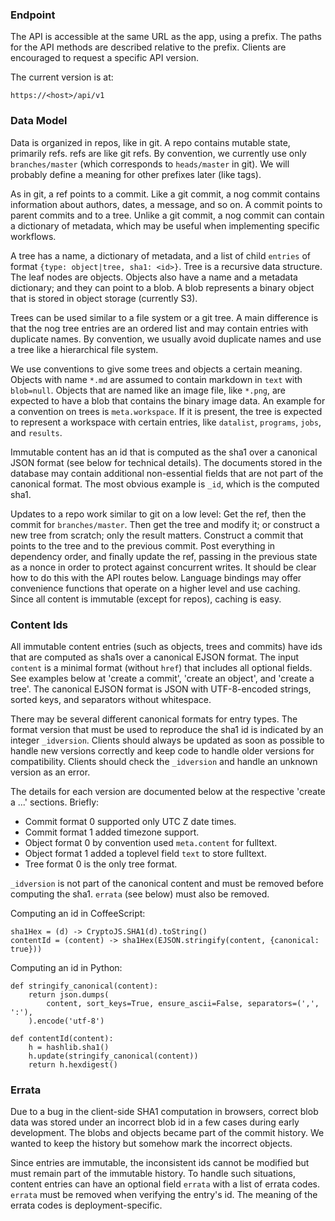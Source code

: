 ### Endpoint

The API is accessible at the same URL as the app, using a prefix.  The paths
for the API methods are described relative to the prefix.  Clients are
encouraged to request a specific API version.

The current version is at:

    https://<host>/api/v1

### Data Model

Data is organized in repos, like in git.  A repo contains mutable state,
primarily refs.  refs are like git refs.  By convention, we currently use only
`branches/master` (which corresponds to `heads/master` in git).  We will
probably define a meaning for other prefixes later (like tags).

As in git, a ref points to a commit.  Like a git commit, a nog commit contains
information about authors, dates, a message, and so on.  A commit points to
parent commits and to a tree.  Unlike a git commit, a nog commit can contain
a dictionary of metadata, which may be useful when implementing specific
workflows.

A tree has a name, a dictionary of metadata, and a list of child `entries` of
format `{type: object|tree, sha1: <id>}`.  Tree is a recursive data structure.
The leaf nodes are objects.  Objects also have a name and a metadata
dictionary; and they can point to a blob.  A blob represents a binary object
that is stored in object storage (currently S3).

Trees can be used similar to a file system or a git tree.  A main difference is
that the nog tree entries are an ordered list and may contain entries with
duplicate names.  By convention, we usually avoid duplicate names and use
a tree like a hierarchical file system.

We use conventions to give some trees and objects a certain meaning.  Objects
with name `*.md` are assumed to contain markdown in `text` with `blob=null`.
Objects that are named like an image file, like `*.png`, are expected to have
a blob that contains the binary image data.  An example for a convention on
trees is `meta.workspace`.  If it is present, the tree is expected to represent
a workspace with certain entries, like `datalist`, `programs`, `jobs`, and
`results`.

Immutable content has an id that is computed as the sha1 over a canonical JSON
format (see below for technical details).  The documents stored in the database
may contain additional non-essential fields that are not part of the canonical
format.  The most obvious example is `_id`, which is the computed sha1.

Updates to a repo work similar to git on a low level: Get the ref, then the
commit for `branches/master`.  Then get the tree and modify it; or construct
a new tree from scratch; only the result matters.  Construct a commit that
points to the tree and to the previous commit.  Post everything in dependency
order, and finally update the ref, passing in the previous state as a nonce in
order to protect against concurrent writes.  It should be clear how to do
this with the API routes below.  Language bindings may offer convenience
functions that operate on a higher level and use caching.  Since all content
is immutable (except for repos), caching is easy.

### Content Ids

All immutable content entries (such as objects, trees and commits) have ids
that are computed as sha1s over a canonical EJSON format.  The input `content`
is a minimal format (without `href`) that includes all optional fields.  See
examples below at 'create a commit', 'create an object', and 'create a tree'.
The canonical EJSON format is JSON with UTF-8-encoded strings, sorted keys, and
separators without whitespace.

There may be several different canonical formats for entry types.  The format
version that must be used to reproduce the sha1 id is indicated by an integer
`_idversion`.  Clients should always be updated as soon as possible to handle
new versions correctly and keep code to handle older versions for
compatibility.  Clients should check the `_idversion` and handle an unknown
version as an error.

The details for each version are documented below at the respective 'create
a ...' sections.  Briefly:

 - Commit format 0 supported only UTC Z date times.
 - Commit format 1 added timezone support.
 - Object format 0 by convention used `meta.content` for fulltext.
 - Object format 1 added a toplevel field `text` to store fulltext.
 - Tree format 0 is the only tree format.

`_idversion` is not part of the canonical content and must be removed before
computing the sha1.  `errata` (see below) must also be removed.

Computing an id in CoffeeScript:

```{.coffee}
sha1Hex = (d) -> CryptoJS.SHA1(d).toString()
contentId = (content) -> sha1Hex(EJSON.stringify(content, {canonical: true}))
```

Computing an id in Python:

```{.python}
def stringify_canonical(content):
    return json.dumps(
        content, sort_keys=True, ensure_ascii=False, separators=(',', ':'),
    ).encode('utf-8')

def contentId(content):
    h = hashlib.sha1()
    h.update(stringify_canonical(content))
    return h.hexdigest()
```

### Errata

Due to a bug in the client-side SHA1 computation in browsers, correct blob data
was stored under an incorrect blob id in a few cases during early development.
The blobs and objects became part of the commit history.  We wanted to keep the
history but somehow mark the incorrect objects.

Since entries are immutable, the inconsistent ids cannot be modified but must
remain part of the immutable history.  To handle such situations, content
entries can have an optional field `errata` with a list of errata codes.
`errata` must be removed when verifying the entry's id.  The meaning of the
errata codes is deployment-specific.

